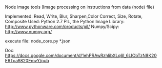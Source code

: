 Node image tools (Image processing on instructions from data (node) file)

Implemented: Read, Write, Blur, Sharpen,Color Correct, Size, Rotate, Composite
Used: Python 2.7
PIL, the Python Image Library: http://www.pythonware.com/products/pil/
Numpy/Scipy: http://www.numpy.org/

execute file: node_core.py *.json

Doc:
https://docs.google.com/document/d/1ehPRAwRzhlibXLq6l_6LlObTzN8K20E6Toa9820EmvY/pub